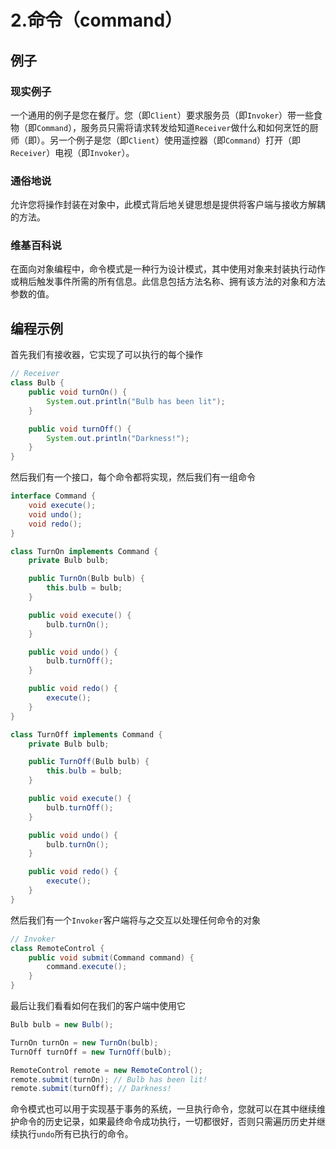 # 2.命令（command）

## 例子

### 现实例子

一个通用的例子是您在餐厅。您（即`Client`）要求服务员（即`Invoker`）带一些食物（即`Command`），服务员只需将请求转发给知道`Receiver`做什么和如何烹饪的厨师（即）。另一个例子是您（即`Client`）使用遥控器（即`Command`）打开（即`Receiver`）电视（即`Invoker`）。

### 通俗地说

允许您将操作封装在对象中，此模式背后地关键思想是提供将客户端与接收方解耦的方法。

### 维基百科说

在面向对象编程中，命令模式是一种行为设计模式，其中使用对象来封装执行动作或稍后触发事件所需的所有信息。此信息包括方法名称、拥有该方法的对象和方法参数的值。

## 编程示例

首先我们有接收器，它实现了可以执行的每个操作

```java
// Receiver
class Bulb {
    public void turnOn() {
        System.out.println("Bulb has been lit");
    }

    public void turnOff() {
        System.out.println("Darkness!");
    }
}
```

然后我们有一个接口，每个命令都将实现，然后我们有一组命令

```java
interface Command {
    void execute();
    void undo();
    void redo();
}

class TurnOn implements Command {
    private Bulb bulb;

    public TurnOn(Bulb bulb) {
        this.bulb = bulb;
    }

    public void execute() {
        bulb.turnOn();
    }

    public void undo() {
        bulb.turnOff();
    }

    public void redo() {
        execute();
    }
}

class TurnOff implements Command {
    private Bulb bulb;

    public TurnOff(Bulb bulb) {
        this.bulb = bulb;
    }

    public void execute() {
        bulb.turnOff();
    }

    public void undo() {
        bulb.turnOn();
    }

    public void redo() {
        execute();
    }
}
```

然后我们有一个`Invoker`客户端将与之交互以处理任何命令的对象

```java
// Invoker
class RemoteControl {
    public void submit(Command command) {
        command.execute();
    }
}
```

最后让我们看看如何在我们的客户端中使用它

```java
Bulb bulb = new Bulb();

TurnOn turnOn = new TurnOn(bulb);
TurnOff turnOff = new TurnOff(bulb);

RemoteControl remote = new RemoteControl();
remote.submit(turnOn); // Bulb has been lit!
remote.submit(turnOff); // Darkness!
```

命令模式也可以用于实现基于事务的系统，一旦执行命令，您就可以在其中继续维护命令的历史记录，如果最终命令成功执行，一切都很好，否则只需遍历历史并继续执行`undo`所有已执行的命令。

